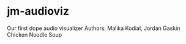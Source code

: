 # jm-audioviz
Our first dope audio visualizer
Authors: Malika Kodial, Jordan Gaskin
Chicken Noodle Soup


